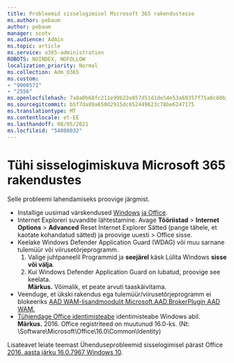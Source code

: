 ```yaml
---
title: Probleemid sisselogimisel Microsoft 365 rakendustesse
ms.author: pebaum
author: pebaum
manager: scotv
ms.audience: Admin
ms.topic: article
ms.service: o365-administration
ROBOTS: NOINDEX, NOFOLLOW
localization_priority: Normal
ms.collection: Adm_O365
ms.custom:
- "9000571"
- "2556"
ms.openlocfilehash: 7a8a0b68fc211e99b22e857d51d1de54e53a69357f75a0c60b1e83078cd5b27f
ms.sourcegitcommit: b5f7da89a650d2915dc652449623c78be6247175
ms.translationtype: MT
ms.contentlocale: et-EE
ms.lasthandoff: 08/05/2021
ms.locfileid: "54088032"
---
```

# <a name="blank-sign-in-screen-in-microsoft-365-apps"></a>Tühi sisselogimiskuva Microsoft 365 rakendustes

Selle probleemi lahendamiseks proovige järgmist.
- Installige uusimad värskendused [Windows](https://support.microsoft.com/help/4027667/windows-10-update) [ja Office](https://support.office.com/article/update-office-and-your-computer-with-microsoft-update-2ab296f3-7f03-43a2-8e50-46de917611c5).
- Internet Exploreri suvandite lähtestamine. Avage **Tööriistad**  >  **Internet Options**  >  **Advanced** Reset Internet Explorer Sätted (pange tähele, et kaotate kohandatud sätted) ja proovige uuesti  >   Office sisse.
- Keelake Windows Defender Application Guard (WDAG) või muu sarnane tulemüür või viirusetõrjeprogramm.
    1. Valige juhtpaneelil Programmid ja **seejärel** käsk Lülita Windows **sisse või välja**.
    2. Kui Windows Defender Application Guard on lubatud, proovige see keelata.<br/>
    **Märkus.** Võimalik, et peate arvuti taaskäivitama.
- Veenduge, et ükski rakendus ega tulemüür/viirusetõrjeprogramm ei blokeeriks [AAD WAM-lisandmoodulit Microsoft.AAD.BrokerPlugin AAD WAM.](https://docs.microsoft.com/office365/troubleshoot/administration/connection-issue-when-sign-in-office-2016#symptom-1)
- [Tühjendage Office identimisteabe](https://docs.microsoft.com/office/troubleshoot/error-messages/another-account-already-signed-in#step-3-clear-cached-credentials-on-the-computer) identimisteabe Windows abil.<br/>
    **Märkus.** 2016. Office registriteed on muutunud 16.0-ks. (Nt: \Software\Microsoft\Office\16.0\Common\Identity\)

Lisateavet leiate teemast Ühenduseprobleemid sisselogimisel pärast Office [2016. aasta järku 16.0.7967 Windows 10](https://docs.microsoft.com/office365/troubleshoot/administration/connection-issue-when-sign-in-office-2016).